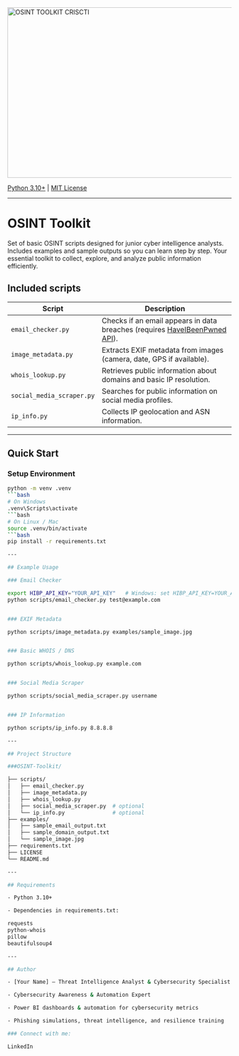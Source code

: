 <img width="933" height="382" alt="OSINT TOOLKIT CRISCTI" src="https://github.com/user-attachments/assets/706e5beb-62e8-4f37-a212-d7d549f290ee" />


[Python 3.10+](https://www.python.org/) | [MIT License](LICENSE)

---


# OSINT Toolkit

Set of basic OSINT scripts designed for junior cyber intelligence analysts. Includes examples and sample outputs so you can learn step by step. Your essential toolkit to collect, explore, and analyze public information efficiently.

## Included scripts

| Script | Description |
|--------|-------------|
| `email_checker.py` | Checks if an email appears in data breaches (requires [HaveIBeenPwned API](https://haveibeenpwned.com/API/v3)). |
| `image_metadata.py` | Extracts EXIF metadata from images (camera, date, GPS if available). |
| `whois_lookup.py` | Retrieves public information about domains and basic IP resolution. |
| `social_media_scraper.py` | Searches for public information on social media profiles. |
| `ip_info.py`  | Collects IP geolocation and ASN information. |

---

## Quick Start

### Setup Environment
```bash
python -m venv .venv
```bash
# On Windows
.venv\Scripts\activate
```bash
# On Linux / Mac
source .venv/bin/activate
```bash
pip install -r requirements.txt

---

## Example Usage

### Email Checker

export HIBP_API_KEY="YOUR_API_KEY"   # Windows: set HIBP_API_KEY=YOUR_API_KEY
python scripts/email_checker.py test@example.com


### EXIF Metadata

python scripts/image_metadata.py examples/sample_image.jpg


### Basic WHOIS / DNS

python scripts/whois_lookup.py example.com


### Social Media Scraper

python scripts/social_media_scraper.py username


### IP Information

python scripts/ip_info.py 8.8.8.8

---

## Project Structure

###OSINT-Toolkit/

├── scripts/
│   ├── email_checker.py
│   ├── image_metadata.py
│   ├── whois_lookup.py
│   ├── social_media_scraper.py  # optional
│   └── ip_info.py               # optional
├── examples/
│   ├── sample_email_output.txt
│   ├── sample_domain_output.txt
│   └── sample_image.jpg
├── requirements.txt
├── LICENSE
└── README.md

---

## Requirements

- Python 3.10+

- Dependencies in requirements.txt:

requests
python-whois
pillow
beautifulsoup4

---

## Author

- [Your Name] – Threat Intelligence Analyst & Cybersecurity Specialist

- Cybersecurity Awareness & Automation Expert

- Power BI dashboards & automation for cybersecurity metrics

- Phishing simulations, threat intelligence, and resilience training

### Connect with me:

LinkedIn

